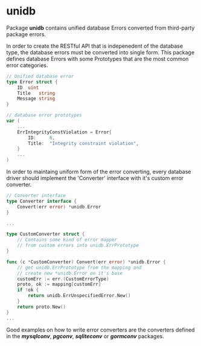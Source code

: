 # unidb
Package **unidb** contains unified database Errors converted from third-party package errors.

In order to create the RESTful API that is indepenedent of the database type, the database
errors must be converted into single form.
This package defines database Errors with some Prototypes that are the most common error categories.

```go 
// Unified database error
type Error struct {
	ID 	uint
	Title 	string
	Message string
}

// database error prototypes
var (
	...
	ErrIntegrityConstViolation = Error{
		ID: 	6, 
		Title: 	"Integrity constraint violation",
	}
	...
)
```

In order to maintaing uniform form of the error converting, every database driver should 
implement the 'Converter' interface with it's custom error converter.

```go
// Converter interface
type Converter interface {
	Convert(err error) *unidb.Error
}

...

type CustomConverter struct {
	// Contains some kind of error mapper 
	// from custom errors into unidb.ErrPrototype
}

func (c *CustomConverter) Convert(err error) *unidb.Error {
	// get unidb.ErrPrototype from the mapping and
	// create new *unidb.Error on it's base
	customErr := err.(CustomErrorType)
	proto, ok := mapping[customErr]
	if !ok {
		return unidb.ErrUnspecifiedError.New()
	}
	return proto.New()
}
...
```

Good examples on how to write error converters are the converters defined in the __*mysqlconv*__, __*pgconv*__, __*sqliteconv*__ or __*gormconv*__ packages.
